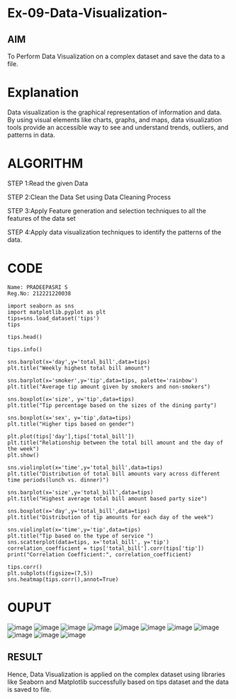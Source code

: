 # Ex-09-Data-Visualization-

## AIM
To Perform Data Visualization on a complex dataset and save the data to a file. 

# Explanation
Data visualization is the graphical representation of information and data. By using visual elements like charts, graphs, and maps, data visualization tools provide an accessible way to see and understand trends, outliers, and patterns in data.

# ALGORITHM
STEP 1:Read the given Data

STEP 2:Clean the Data Set using Data Cleaning Process

STEP 3:Apply Feature generation and selection techniques to all the features of the data set

STEP 4:Apply data visualization techniques to identify the patterns of the data.

# CODE
```
Name: PRADEEPASRI S
Reg.No: 212221220038
```
```
import seaborn as sns
import matplotlib.pyplot as plt
tips=sns.load_dataset('tips')
tips

tips.head()

tips.info()

sns.barplot(x='day',y='total_bill',data=tips)
plt.title("Weekly highest total bill amount")

sns.barplot(x='smoker',y='tip',data=tips, palette='rainbow')
plt.title("Average tip amount given by smokers and non-smokers")

sns.boxplot(x='size', y='tip',data=tips)
plt.title("Tip percentage based on the sizes of the dining party")

sns.boxplot(x='sex', y='tip',data=tips)
plt.title("Higher tips based on gender")

plt.plot(tips['day'],tips['total_bill'])
plt.title("Relationship between the total bill amount and the day of the week")
plt.show()

sns.violinplot(x='time',y='total_bill',data=tips)
plt.title("Distribution of total bill amounts vary across different time periods(lunch vs. dinner)")

sns.barplot(x='size',y='total_bill',data=tips)
plt.title("Highest average total bill amount based party size")

sns.boxplot(x='day',y='total_bill',data=tips)
plt.title("Distribution of tip amounts for each day of the week")

sns.violinplot(x='time',y='tip',data=tips)
plt.title("Tip based on the type of service ")
sns.scatterplot(data=tips, x='total_bill', y='tip')
correlation_coefficient = tips['total_bill'].corr(tips['tip'])
print("Correlation Coefficient:", correlation_coefficient)

tips.corr()
plt.subplots(figsize=(7,5))
sns.heatmap(tips.corr(),annot=True)
```
# OUPUT
![image](https://github.com/pradeepasri26/ODD2023-Datascience-Ex-09/assets/131433142/4e6b5faf-9f10-4e1e-a579-3baa2a2242cd)
![image](https://github.com/pradeepasri26/ODD2023-Datascience-Ex-09/assets/131433142/a90beb34-9a73-4570-bc0f-f77b69a3d97d)
![image](https://github.com/pradeepasri26/ODD2023-Datascience-Ex-09/assets/131433142/fe417975-ecb6-433a-9a31-331fd11ad8e2)
![image](https://github.com/pradeepasri26/ODD2023-Datascience-Ex-09/assets/131433142/fb3f8b7b-b835-4909-859d-89cf1b343494)
![image](https://github.com/pradeepasri26/ODD2023-Datascience-Ex-09/assets/131433142/e42c3ecb-093e-44c0-ae19-29db6536127b)
![image](https://github.com/pradeepasri26/ODD2023-Datascience-Ex-09/assets/131433142/dd12cde4-db0a-4d5d-8ec3-16e990689dfc)
![image](https://github.com/pradeepasri26/ODD2023-Datascience-Ex-09/assets/131433142/f33af1ed-89d1-4b19-9362-d2d879f17a42)
![image](https://github.com/pradeepasri26/ODD2023-Datascience-Ex-09/assets/131433142/12d1989b-5346-4375-8647-c494055b450d)
![image](https://github.com/pradeepasri26/ODD2023-Datascience-Ex-09/assets/131433142/a9e9caa1-7c20-4c45-83bb-a5c5a59bfd93)
![image](https://github.com/pradeepasri26/ODD2023-Datascience-Ex-09/assets/131433142/6464a770-ac76-4756-bcf7-560ac0e67c17)
![image](https://github.com/pradeepasri26/ODD2023-Datascience-Ex-09/assets/131433142/69f80d6a-fd10-4fdc-814b-5dc60de9f1d0)

## RESULT
Hence, Data Visualization is applied on the complex dataset using libraries like Seaborn and Matplotlib successfully based on tips dataset and the data is saved to file.








